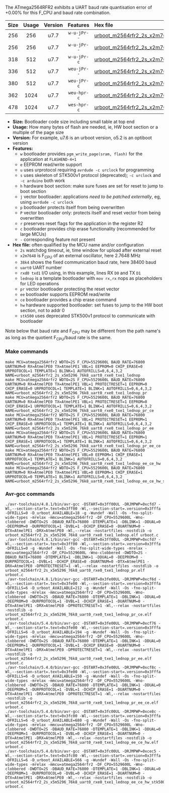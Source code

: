 The ATmega2564RFR2 exhibits a UART baud rate quantisation error of +0.00% for this F_CPU and baud rate combination.

|Size|Usage|Version|Features|Hex file|
|:-:|:-:|:-:|:-:|:--|
|256|256|u7.7|`w-u-jPr--`|[urboot_m2564rfr2_2s_x2m7648_38k4_uart0_rxe0_txe1_lednop.hex](https://raw.githubusercontent.com/stefanrueger/urboot.hex/main/mcus/atmega2564rfr2/watchdog_2_s/external_oscillator/%2B2m764800_hz/%2B%2B38k4_baud/uart0_rxe0_txe1/lednop/urboot_m2564rfr2_2s_x2m7648_38k4_uart0_rxe0_txe1_lednop.hex)|
|256|256|u7.7|`w-u-jPr--`|[urboot_m2564rfr2_2s_x2m7648_38k4_uart0_rxe0_txe1_lednop_pr.hex](https://raw.githubusercontent.com/stefanrueger/urboot.hex/main/mcus/atmega2564rfr2/watchdog_2_s/external_oscillator/%2B2m764800_hz/%2B%2B38k4_baud/uart0_rxe0_txe1/lednop/urboot_m2564rfr2_2s_x2m7648_38k4_uart0_rxe0_txe1_lednop_pr.hex)|
|318|512|u7.7|`w-u-jPr-c`|[urboot_m2564rfr2_2s_x2m7648_38k4_uart0_rxe0_txe1_lednop_pr_ce.hex](https://raw.githubusercontent.com/stefanrueger/urboot.hex/main/mcus/atmega2564rfr2/watchdog_2_s/external_oscillator/%2B2m764800_hz/%2B%2B38k4_baud/uart0_rxe0_txe1/lednop/urboot_m2564rfr2_2s_x2m7648_38k4_uart0_rxe0_txe1_lednop_pr_ce.hex)|
|336|512|u7.7|`weu-jPr--`|[urboot_m2564rfr2_2s_x2m7648_38k4_uart0_rxe0_txe1_lednop_pr_ee.hex](https://raw.githubusercontent.com/stefanrueger/urboot.hex/main/mcus/atmega2564rfr2/watchdog_2_s/external_oscillator/%2B2m764800_hz/%2B%2B38k4_baud/uart0_rxe0_txe1/lednop/urboot_m2564rfr2_2s_x2m7648_38k4_uart0_rxe0_txe1_lednop_pr_ee.hex)|
|380|512|u7.7|`weu-jPr-c`|[urboot_m2564rfr2_2s_x2m7648_38k4_uart0_rxe0_txe1_lednop_pr_ee_ce.hex](https://raw.githubusercontent.com/stefanrueger/urboot.hex/main/mcus/atmega2564rfr2/watchdog_2_s/external_oscillator/%2B2m764800_hz/%2B%2B38k4_baud/uart0_rxe0_txe1/lednop/urboot_m2564rfr2_2s_x2m7648_38k4_uart0_rxe0_txe1_lednop_pr_ee_ce.hex)|
|362|1024|u7.7|`weu-hpr-c`|[urboot_m2564rfr2_2s_x2m7648_38k4_uart0_rxe0_txe1_lednop_ee_ce_hw.hex](https://raw.githubusercontent.com/stefanrueger/urboot.hex/main/mcus/atmega2564rfr2/watchdog_2_s/external_oscillator/%2B2m764800_hz/%2B%2B38k4_baud/uart0_rxe0_txe1/lednop/urboot_m2564rfr2_2s_x2m7648_38k4_uart0_rxe0_txe1_lednop_ee_ce_hw.hex)|
|478|1024|u7.7|`wes-hpr-c`|[urboot_m2564rfr2_2s_x2m7648_38k4_uart0_rxe0_txe1_lednop_ee_ce_hw_stk500.hex](https://raw.githubusercontent.com/stefanrueger/urboot.hex/main/mcus/atmega2564rfr2/watchdog_2_s/external_oscillator/%2B2m764800_hz/%2B%2B38k4_baud/uart0_rxe0_txe1/lednop/urboot_m2564rfr2_2s_x2m7648_38k4_uart0_rxe0_txe1_lednop_ee_ce_hw_stk500.hex)|

- **Size:** Bootloader code size including small table at top end
- **Usage:** How many bytes of flash are needed, ie, HW boot section or a multiple of the page size
- **Version:** For example, u7.6 is an urboot version, o5.2 is an optiboot version
- **Features:**
  + `w` bootloader provides `pgm_write_page(sram, flash)` for the application at `FLASHEND-4+1`
  + `e` EEPROM read/write support
  + `u` uses urprotocol requiring `avrdude -c urclock` for programming
  + `s` uses skeleton of STK500v1 protocol (deprecated); `-c urclock` and `-c arduino` both work
  + `h` hardware boot section: make sure fuses are set for reset to jump to boot section
  + `j` vector bootloader: applications *need to be patched externally*, eg, using `avrdude -c urclock`
  + `p` bootloader protects itself from being overwritten
  + `P` vector bootloader only: protects itself and reset vector from being overwritten
  + `r` preserves reset flags for the application in the register R2
  + `c` bootloader provides chip erase functionality (recommended for large MCUs)
  + `-` corresponding feature not present
- **Hex file:** often qualified by the MCU name and/or configuration
  + `2s` watchdog timeout, ie, time window for upload after external reset
  + `x2m7648` is F<sub>CPU</sub> of an external oscillator, here 2.7648 MHz
  + `38k4` shows the fixed communication baud rate, here 38400 baud
  + `uart0` UART number
  + `rxd0 txd1` I/O using, in this example, lines RX `D0` and TX `D1`
  + `lednop` is a template bootloader with `mov rx,rx` nops as placeholders for LED operations
  + `pr` vector bootloader protecting the reset vector
  + `ee` bootloader supports EEPROM read/write
  + `ce` bootloader provides a chip erase command
  + `hw` hardware supported bootloader: set fuses to jump to the HW boot section, not to addr 0
  + `stk500` uses deprecated STK500v1 protocol to communicate with bootloader


Note below that baud rate and F<sub>CPU</sub> may be different from the path name's as long as the quotient F<sub>CPU</sub>/baud rate is the same.

### Make commands
```
make MCU=atmega2564rfr2 WDTO=2S F_CPU=5529600L BAUD_RATE=76800 UARTNUM=0 RX=AtmelPE0 TX=AtmelPE1 VBL=1 EEPROM=0 CHIP_ERASE=0 URPROTOCOL=1 TEMPLATE=1 BLINK=1 AUTOFRILLS=0,6,4,3,2 NAME=urboot_m2564rfr2_2s_x5m5296_76k8_uart0_rxe0_txe1_lednop
make MCU=atmega2564rfr2 WDTO=2S F_CPU=5529600L BAUD_RATE=76800 UARTNUM=0 RX=AtmelPE0 TX=AtmelPE1 VBL=1 PROTECTRESET=1 EEPROM=0 CHIP_ERASE=0 URPROTOCOL=1 TEMPLATE=1 BLINK=1 AUTOFRILLS=0,6,4,3,2 NAME=urboot_m2564rfr2_2s_x5m5296_76k8_uart0_rxe0_txe1_lednop_pr
make MCU=atmega2564rfr2 WDTO=2S F_CPU=5529600L BAUD_RATE=76800 UARTNUM=0 RX=AtmelPE0 TX=AtmelPE1 VBL=1 PROTECTRESET=1 EEPROM=0 CHIP_ERASE=1 URPROTOCOL=1 TEMPLATE=1 BLINK=1 AUTOFRILLS=0,6,4,3,2 NAME=urboot_m2564rfr2_2s_x5m5296_76k8_uart0_rxe0_txe1_lednop_pr_ce
make MCU=atmega2564rfr2 WDTO=2S F_CPU=5529600L BAUD_RATE=76800 UARTNUM=0 RX=AtmelPE0 TX=AtmelPE1 VBL=1 PROTECTRESET=1 EEPROM=1 CHIP_ERASE=0 URPROTOCOL=1 TEMPLATE=1 BLINK=1 AUTOFRILLS=0,6,4,3,2 NAME=urboot_m2564rfr2_2s_x5m5296_76k8_uart0_rxe0_txe1_lednop_pr_ee
make MCU=atmega2564rfr2 WDTO=2S F_CPU=5529600L BAUD_RATE=76800 UARTNUM=0 RX=AtmelPE0 TX=AtmelPE1 VBL=1 PROTECTRESET=1 EEPROM=1 CHIP_ERASE=1 URPROTOCOL=1 TEMPLATE=1 BLINK=1 AUTOFRILLS=0,6,4,3,2 NAME=urboot_m2564rfr2_2s_x5m5296_76k8_uart0_rxe0_txe1_lednop_pr_ee_ce
make MCU=atmega2564rfr2 WDTO=2S F_CPU=5529600L BAUD_RATE=76800 UARTNUM=0 RX=AtmelPE0 TX=AtmelPE1 VBL=0 EEPROM=1 CHIP_ERASE=1 URPROTOCOL=1 TEMPLATE=1 BLINK=1 AUTOFRILLS=0,6,4,3,2 NAME=urboot_m2564rfr2_2s_x5m5296_76k8_uart0_rxe0_txe1_lednop_ee_ce_hw
make MCU=atmega2564rfr2 WDTO=2S F_CPU=5529600L BAUD_RATE=76800 UARTNUM=0 RX=AtmelPE0 TX=AtmelPE1 VBL=0 EEPROM=1 CHIP_ERASE=1 URPROTOCOL=0 TEMPLATE=1 BLINK=1 AUTOFRILLS=0,6,4,3,2 NAME=urboot_m2564rfr2_2s_x5m5296_76k8_uart0_rxe0_txe1_lednop_ee_ce_hw_stk500
```

### Avr-gcc commands
```
./avr-toolchain/4.8.1/bin/avr-gcc -DSTART=0x3ff00UL -DRJMPWP=0xcfd7 -Wl,--section-start=.text=0x3ff00 -Wl,--section-start=.version=0x3fffa -DFRILLS=0 -D_urboot_AVAILABLE=18 -g -Wundef -Wall -Os -fno-split-wide-types -mrelax -mmcu=atmega2564rfr2 -DF_CPU=5529600L -Wno-clobbered -DWDTO=2S -DBAUD_RATE=76800 -DTEMPLATE=1 -DBLINK=1 -DDUAL=0 -DEEPROM=0 -DURPROTOCOL=1 -DVBL=1 -DCHIP_ERASE=0 -DUARTNUM=0 -DTX=AtmelPE1 -DRX=AtmelPE0 -Wl,--relax -nostartfiles -nostdlib -o urboot_m2564rfr2_2s_x5m5296_76k8_uart0_rxe0_txe1_lednop.elf urboot.c
./avr-toolchain/4.8.1/bin/avr-gcc -DSTART=0x3ff00UL -DRJMPWP=0xcfd7 -Wl,--section-start=.text=0x3ff00 -Wl,--section-start=.version=0x3fffa -DFRILLS=0 -g -Wundef -Wall -Os -fno-split-wide-types -mrelax -mmcu=atmega2564rfr2 -DF_CPU=5529600L -Wno-clobbered -DWDTO=2S -DBAUD_RATE=76800 -DTEMPLATE=1 -DBLINK=1 -DDUAL=0 -DEEPROM=0 -DURPROTOCOL=1 -DVBL=1 -DCHIP_ERASE=0 -DUARTNUM=0 -DTX=AtmelPE1 -DRX=AtmelPE0 -DPROTECTRESET=1 -Wl,--relax -nostartfiles -nostdlib -o urboot_m2564rfr2_2s_x5m5296_76k8_uart0_rxe0_txe1_lednop_pr.elf urboot.c
./avr-toolchain/4.8.1/bin/avr-gcc -DSTART=0x3fe00UL -DRJMPWP=0xcf6d -Wl,--section-start=.text=0x3fe00 -Wl,--section-start=.version=0x3fffa -DFRILLS=6 -D_urboot_AVAILABLE=212 -g -Wundef -Wall -Os -fno-split-wide-types -mrelax -mmcu=atmega2564rfr2 -DF_CPU=5529600L -Wno-clobbered -DWDTO=2S -DBAUD_RATE=76800 -DTEMPLATE=1 -DBLINK=1 -DDUAL=0 -DEEPROM=0 -DURPROTOCOL=1 -DVBL=1 -DCHIP_ERASE=1 -DUARTNUM=0 -DTX=AtmelPE1 -DRX=AtmelPE0 -DPROTECTRESET=1 -Wl,--relax -nostartfiles -nostdlib -o urboot_m2564rfr2_2s_x5m5296_76k8_uart0_rxe0_txe1_lednop_pr_ce.elf urboot.c
./avr-toolchain/5.4.0/bin/avr-gcc -DSTART=0x3fe00UL -DRJMPWP=0xcf76 -Wl,--section-start=.text=0x3fe00 -Wl,--section-start=.version=0x3fffa -DFRILLS=6 -D_urboot_AVAILABLE=194 -g -Wundef -Wall -Os -fno-split-wide-types -mrelax -mmcu=atmega2564rfr2 -DF_CPU=5529600L -Wno-clobbered -DWDTO=2S -DBAUD_RATE=76800 -DTEMPLATE=1 -DBLINK=1 -DDUAL=0 -DEEPROM=1 -DURPROTOCOL=1 -DVBL=1 -DCHIP_ERASE=0 -DUARTNUM=0 -DTX=AtmelPE1 -DRX=AtmelPE0 -DPROTECTRESET=1 -Wl,--relax -nostartfiles -nostdlib -o urboot_m2564rfr2_2s_x5m5296_76k8_uart0_rxe0_txe1_lednop_pr_ee.elf urboot.c
./avr-toolchain/5.4.0/bin/avr-gcc -DSTART=0x3fe00UL -DRJMPWP=0xcf8c -Wl,--section-start=.text=0x3fe00 -Wl,--section-start=.version=0x3fffa -DFRILLS=6 -D_urboot_AVAILABLE=150 -g -Wundef -Wall -Os -fno-split-wide-types -mrelax -mmcu=atmega2564rfr2 -DF_CPU=5529600L -Wno-clobbered -DWDTO=2S -DBAUD_RATE=76800 -DTEMPLATE=1 -DBLINK=1 -DDUAL=0 -DEEPROM=1 -DURPROTOCOL=1 -DVBL=1 -DCHIP_ERASE=1 -DUARTNUM=0 -DTX=AtmelPE1 -DRX=AtmelPE0 -DPROTECTRESET=1 -Wl,--relax -nostartfiles -nostdlib -o urboot_m2564rfr2_2s_x5m5296_76k8_uart0_rxe0_txe1_lednop_pr_ee_ce.elf urboot.c
./avr-toolchain/5.4.0/bin/avr-gcc -DSTART=0x3fc00UL -DRJMPWP=0xce8c -Wl,--section-start=.text=0x3fc00 -Wl,--section-start=.version=0x3fffa -DFRILLS=6 -D_urboot_AVAILABLE=680 -g -Wundef -Wall -Os -fno-split-wide-types -mrelax -mmcu=atmega2564rfr2 -DF_CPU=5529600L -Wno-clobbered -DWDTO=2S -DBAUD_RATE=76800 -DTEMPLATE=1 -DBLINK=1 -DDUAL=0 -DEEPROM=1 -DURPROTOCOL=1 -DVBL=0 -DCHIP_ERASE=1 -DUARTNUM=0 -DTX=AtmelPE1 -DRX=AtmelPE0 -Wl,--relax -nostartfiles -nostdlib -o urboot_m2564rfr2_2s_x5m5296_76k8_uart0_rxe0_txe1_lednop_ee_ce_hw.elf urboot.c
./avr-toolchain/5.4.0/bin/avr-gcc -DSTART=0x3fc00UL -DRJMPWP=0xcec5 -Wl,--section-start=.text=0x3fc00 -Wl,--section-start=.version=0x3fffa -DFRILLS=6 -D_urboot_AVAILABLE=566 -g -Wundef -Wall -Os -fno-split-wide-types -mrelax -mmcu=atmega2564rfr2 -DF_CPU=5529600L -Wno-clobbered -DWDTO=2S -DBAUD_RATE=76800 -DTEMPLATE=1 -DBLINK=1 -DDUAL=0 -DEEPROM=1 -DURPROTOCOL=0 -DVBL=0 -DCHIP_ERASE=1 -DUARTNUM=0 -DTX=AtmelPE1 -DRX=AtmelPE0 -Wl,--relax -nostartfiles -nostdlib -o urboot_m2564rfr2_2s_x5m5296_76k8_uart0_rxe0_txe1_lednop_ee_ce_hw_stk500.elf urboot.c
```

